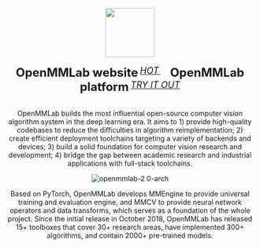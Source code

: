 
<div align="center">
  <img src="https://oss.openmmlab.com/www/openmmlab_logo.png" height="100"/>
  <div>&nbsp;</div>
  <div align="center">
    <b><font size="5">OpenMMLab website</font></b>
    <sup>
      <a href="https://openmmlab.com">
        <i><font size="4">HOT</font></i>
      </a>
    </sup>
    &nbsp;&nbsp;&nbsp;&nbsp;
    <b><font size="5">OpenMMLab platform</font></b>
    <sup>
      <a href="https://platform.openmmlab.com">
        <i><font size="4">TRY IT OUT</font></i>
      </a>
    </sup>
</div>
<div>&nbsp;</div>

OpenMMLab builds the most influential open-source computer vision algorithm system in the deep learning era.
It aims to 1) provide high-quality codebases to reduce the difficulties in algorithm reimplementation; 2) create efficient deployment toolchains targeting a variety of backends and devices; 3) build a solid foundation for computer vision research and development; 4) bridge the gap between academic research and industrial applications with full-stack toolchains.

![openmmlab-2 0-arch](https://user-images.githubusercontent.com/40779233/187065730-1e9af236-37dc-4dbd-b448-cce3b72b0109.png)

Based on PyTorch, OpenMMLab develops MMEngine to provide universal training and evaluation engine, and MMCV to provide neural network operators and data transforms,
which serves as a foundation of the whole project. Since the initial release in October 2018, OpenMMLab has released 15+ toolboxes that cover 30+ research areas, have implemented 300+ algorithms, and contain 2000+ pre-trained models.
